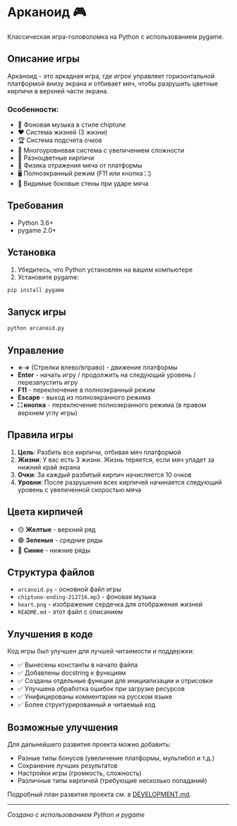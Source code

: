 # Арканоид 🎮

Классическая игра-головоломка на Python с использованием pygame.

## Описание игры

Арканоид - это аркадная игра, где игрок управляет горизонтальной платформой внизу экрана и отбивает мяч, чтобы разрушить цветные кирпичи в верхней части экрана.

### Особенности:
- 🎵 Фоновая музыка в стиле chiptune
- ❤️ Система жизней (3 жизни)
- 🏆 Система подсчета очков
- 🌟 Многоуровневая система с увеличением сложности
- 🎨 Разноцветные кирпичи
- 🎯 Физика отражения мяча от платформы
- 🖥️ Полноэкранный режим (F11 или кнопка ⛶)
- 🧱 Видимые боковые стены при ударе мяча

## Требования

- Python 3.6+
- pygame 2.0+

## Установка

1. Убедитесь, что Python установлен на вашем компьютере
2. Установите pygame:
```bash
pip install pygame
```

## Запуск игры

```bash
python arcanoid.py
```

## Управление

- **←→** (Стрелки влево/вправо) - движение платформы
- **Enter** - начать игру / продолжить на следующий уровень / перезапустить игру
- **F11** - переключение в полноэкранный режим
- **Escape** - выход из полноэкранного режима
- **⛶ кнопка** - переключение полноэкранного режима (в правом верхнем углу игры)

## Правила игры

1. **Цель**: Разбить все кирпичи, отбивая мяч платформой
2. **Жизни**: У вас есть 3 жизни. Жизнь теряется, если мяч упадет за нижний край экрана
3. **Очки**: За каждый разбитый кирпич начисляется 10 очков
4. **Уровни**: После разрушения всех кирпичей начинается следующий уровень с увеличенной скоростью мяча

## Цвета кирпичей

- 🟡 **Желтые** - верхний ряд
- 🟢 **Зеленые** - средние ряды
- 🔵 **Синие** - нижние ряды

## Структура файлов

- `arcanoid.py` - основной файл игры
- `chiptune-ending-212716.mp3` - фоновая музыка
- `heart.png` - изображение сердечка для отображения жизней
- `README.md` - этот файл с описанием

## Улучшения в коде

Код игры был улучшен для лучшей читаемости и поддержки:

- ✅ Вынесены константы в начало файла
- ✅ Добавлены docstring к функциям
- ✅ Созданы отдельные функции для инициализации и отрисовки
- ✅ Улучшена обработка ошибок при загрузке ресурсов
- ✅ Унифицированы комментарии на русском языке
- ✅ Более структурированный и читаемый код

## Возможные улучшения

Для дальнейшего развития проекта можно добавить:
- Разные типы бонусов (увеличение платформы, мультибол и т.д.)
- Сохранение лучших результатов
- Настройки игры (громкость, сложность)
- Различные типы кирпичей (требующие несколько попаданий)

Подробный план развития проекта см. в [DEVELOPMENT.md](DEVELOPMENT.md).

---
*Создано с использованием Python и pygame*
